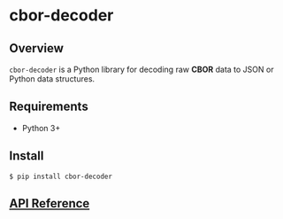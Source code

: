 # cbor-decoder

## Overview

`cbor-decoder` is a Python library for decoding raw **CBOR** data to JSON or
Python data structures.

## Requirements

- Python 3+

## Install

```
$ pip install cbor-decoder
```

## [API Reference](./docs/api.md)
